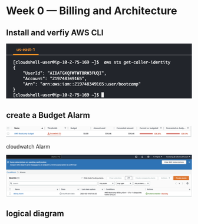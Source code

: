 # Week 0 — Billing and Architecture

## Install and verfiy AWS CLI

![AWS CLI](assets/week0-AWS-CLI.png)

## create a Budget Alarm

![AWS CLI](assets/week0-Budget.png)

cloudwatch Alarm

![cloudwatch alarm](assets/weeko-cloudwatch-alarm.png)


## logical diagram

![]()
